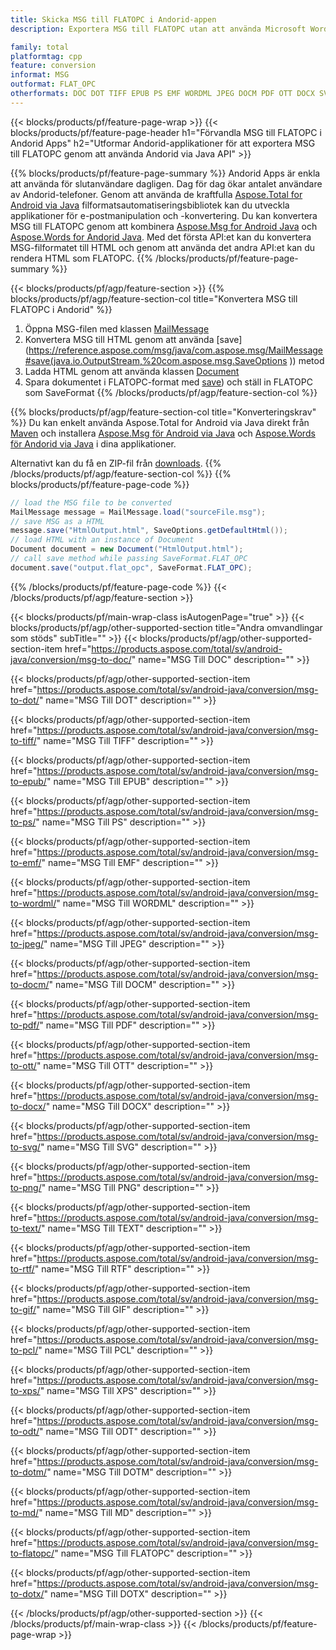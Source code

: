 ```yaml
---
title: Skicka MSG till FLATOPC i Andorid-appen
description: Exportera MSG till FLATOPC utan att använda Microsoft Word eller Outlook i dina Andorid-program

family: total
platformtag: cpp
feature: conversion
informat: MSG
outformat: FLAT_OPC
otherformats: DOC DOT TIFF EPUB PS EMF WORDML JPEG DOCM PDF OTT DOCX SVG PNG TEXT RTF GIF PCL XPS ODT DOTM MD BMP DOTX
---
```

{{< blocks/products/pf/feature-page-wrap >}}
{{< blocks/products/pf/feature-page-header h1="Förvandla MSG till FLATOPC i Andorid Apps" h2="Utformar Andorid-applikationer för att exportera MSG till FLATOPC genom att använda Andorid via Java API" >}}

{{% blocks/products/pf/feature-page-summary %}}
Andorid Apps är enkla att använda för slutanvändare dagligen. Dag för dag ökar antalet användare av Andorid-telefoner. Genom att använda de kraftfulla [Aspose.Total for Android via Java](https://products.aspose.com/total/android-java/) filformatsautomatiseringsbibliotek kan du utveckla applikationer för e-postmanipulation och -konvertering. Du kan konvertera MSG till FLATOPC genom att kombinera [Aspose.Msg for Android Java](https://products.aspose.com/msg/android-java/) och [Aspose.Words for Andorid Java](https://products.aspose.com/words/android-java/). Med det första API:et kan du konvertera MSG-filformatet till HTML och genom att använda det andra API:et kan du rendera HTML som FLATOPC. 
{{% /blocks/products/pf/feature-page-summary  %}}

{{< blocks/products/pf/agp/feature-section >}}
{{% blocks/products/pf/agp/feature-section-col title="Konvertera MSG till FLATOPC i Andorid" %}}
1. Öppna MSG-filen med klassen [MailMessage](https://reference.aspose.com/msg/java/com.aspose.msg/mailmessage)
2. Konvertera MSG till HTML genom att använda [save](https://reference.aspose.com/msg/java/com.aspose.msg/MailMessage#save(java.io.OutputStream,%20com.aspose.msg.SaveOptions )) metod
3. Ladda HTML genom att använda klassen [Document](https://reference.aspose.com/words/java/com.aspose.words/Document)
4. Spara dokumentet i FLATOPC-format med [save](https://reference.aspose.com/words/java/com.aspose.words/Document#save(java.lang.String,com.aspose.words.SaveOptions) )) och ställ in FLATOPC som SaveFormat
{{% /blocks/products/pf/agp/feature-section-col %}}

{{% blocks/products/pf/agp/feature-section-col title="Konverteringskrav" %}}
Du kan enkelt använda Aspose.Total for Android via Java direkt från [Maven](https://releases.aspose.com/total/java/) och installera [Aspose.Msg för Android via Java](https://docs.aspose.com/msg/androidjava/installation/) och [Aspose.Words för Andorid via Java](https://docs.aspose.com/words/java/install-aspose-words-for-android-via-java/#install-asposewords-for-android-via-java-from-maven-repository) i dina applikationer.

Alternativt kan du få en ZIP-fil från [downloads](https://releases.aspose.comtotal/androidjava).
{{% /blocks/products/pf/agp/feature-section-col %}}
{{% blocks/products/pf/feature-page-code %}}
```cs
// load the MSG file to be converted
MailMessage message = MailMessage.load("sourceFile.msg"); 
// save MSG as a HTML 
message.save("HtmlOutput.html", SaveOptions.getDefaultHtml());
// load HTML with an instance of Document
Document document = new Document("HtmlOutput.html");
// call save method while passing SaveFormat.FLAT_OPC
document.save("output.flat_opc", SaveFormat.FLAT_OPC); 
```

{{% /blocks/products/pf/feature-page-code %}}
{{< /blocks/products/pf/agp/feature-section >}}

{{< blocks/products/pf/main-wrap-class isAutogenPage="true" >}}
{{< blocks/products/pf/agp/other-supported-section title="Andra omvandlingar som stöds" subTitle="" >}}
{{< blocks/products/pf/agp/other-supported-section-item href="https://products.aspose.com/total/sv/android-java/conversion/msg-to-doc/" name="MSG Till DOC" description="" >}}

{{< blocks/products/pf/agp/other-supported-section-item href="https://products.aspose.com/total/sv/android-java/conversion/msg-to-dot/" name="MSG Till DOT" description="" >}}

{{< blocks/products/pf/agp/other-supported-section-item href="https://products.aspose.com/total/sv/android-java/conversion/msg-to-tiff/" name="MSG Till TIFF" description="" >}}

{{< blocks/products/pf/agp/other-supported-section-item href="https://products.aspose.com/total/sv/android-java/conversion/msg-to-epub/" name="MSG Till EPUB" description="" >}}

{{< blocks/products/pf/agp/other-supported-section-item href="https://products.aspose.com/total/sv/android-java/conversion/msg-to-ps/" name="MSG Till PS" description="" >}}

{{< blocks/products/pf/agp/other-supported-section-item href="https://products.aspose.com/total/sv/android-java/conversion/msg-to-emf/" name="MSG Till EMF" description="" >}}

{{< blocks/products/pf/agp/other-supported-section-item href="https://products.aspose.com/total/sv/android-java/conversion/msg-to-wordml/" name="MSG Till WORDML" description="" >}}

{{< blocks/products/pf/agp/other-supported-section-item href="https://products.aspose.com/total/sv/android-java/conversion/msg-to-jpeg/" name="MSG Till JPEG" description="" >}}

{{< blocks/products/pf/agp/other-supported-section-item href="https://products.aspose.com/total/sv/android-java/conversion/msg-to-docm/" name="MSG Till DOCM" description="" >}}

{{< blocks/products/pf/agp/other-supported-section-item href="https://products.aspose.com/total/sv/android-java/conversion/msg-to-pdf/" name="MSG Till PDF" description="" >}}

{{< blocks/products/pf/agp/other-supported-section-item href="https://products.aspose.com/total/sv/android-java/conversion/msg-to-ott/" name="MSG Till OTT" description="" >}}

{{< blocks/products/pf/agp/other-supported-section-item href="https://products.aspose.com/total/sv/android-java/conversion/msg-to-docx/" name="MSG Till DOCX" description="" >}}

{{< blocks/products/pf/agp/other-supported-section-item href="https://products.aspose.com/total/sv/android-java/conversion/msg-to-svg/" name="MSG Till SVG" description="" >}}

{{< blocks/products/pf/agp/other-supported-section-item href="https://products.aspose.com/total/sv/android-java/conversion/msg-to-png/" name="MSG Till PNG" description="" >}}

{{< blocks/products/pf/agp/other-supported-section-item href="https://products.aspose.com/total/sv/android-java/conversion/msg-to-text/" name="MSG Till TEXT" description="" >}}

{{< blocks/products/pf/agp/other-supported-section-item href="https://products.aspose.com/total/sv/android-java/conversion/msg-to-rtf/" name="MSG Till RTF" description="" >}}

{{< blocks/products/pf/agp/other-supported-section-item href="https://products.aspose.com/total/sv/android-java/conversion/msg-to-gif/" name="MSG Till GIF" description="" >}}

{{< blocks/products/pf/agp/other-supported-section-item href="https://products.aspose.com/total/sv/android-java/conversion/msg-to-pcl/" name="MSG Till PCL" description="" >}}

{{< blocks/products/pf/agp/other-supported-section-item href="https://products.aspose.com/total/sv/android-java/conversion/msg-to-xps/" name="MSG Till XPS" description="" >}}

{{< blocks/products/pf/agp/other-supported-section-item href="https://products.aspose.com/total/sv/android-java/conversion/msg-to-odt/" name="MSG Till ODT" description="" >}}

{{< blocks/products/pf/agp/other-supported-section-item href="https://products.aspose.com/total/sv/android-java/conversion/msg-to-dotm/" name="MSG Till DOTM" description="" >}}

{{< blocks/products/pf/agp/other-supported-section-item href="https://products.aspose.com/total/sv/android-java/conversion/msg-to-md/" name="MSG Till MD" description="" >}}

{{< blocks/products/pf/agp/other-supported-section-item href="https://products.aspose.com/total/sv/android-java/conversion/msg-to-flatopc/" name="MSG Till FLATOPC" description="" >}}

{{< blocks/products/pf/agp/other-supported-section-item href="https://products.aspose.com/total/sv/android-java/conversion/msg-to-dotx/" name="MSG Till DOTX" description="" >}}


{{< /blocks/products/pf/agp/other-supported-section >}}
{{< /blocks/products/pf/main-wrap-class >}}
{{< /blocks/products/pf/feature-page-wrap >}}